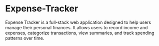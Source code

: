 # Expense-Tracker
Expense Tracker is a full-stack web application designed to help users manage their personal finances. It allows users to record income and expenses, categorize transactions, view summaries, and track spending patterns over time.
